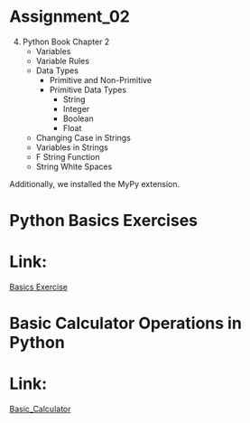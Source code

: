 # Assignment_02

4. Python Book Chapter 2
   - Variables
   - Variable Rules
   - Data Types
     - Primitive and Non-Primitive
     - Primitive Data Types
       - String
       - Integer
       - Boolean
       - Float
   - Changing Case in Strings
   - Variables in Strings
   - F String Function
   - String White Spaces

Additionally, we installed the MyPy extension.

# Python Basics Exercises

# Link:
[Basics Exercise](https://drive.google.com/file/d/1SG0tZQ8hTkAQCRxkdJmv8KKc7UA5lHSA/view)

# Basic Calculator Operations in Python

# Link: 

[Basic_Calculator](https://drive.google.com/file/d/1VrTVFNji3Ilw7TZWw_N-_vBSaApbg9f5/view)


